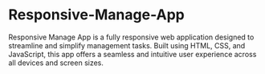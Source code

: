 # Responsive-Manage-App
Responsive Manage App is a fully responsive web application designed to streamline and simplify management tasks. Built using HTML, CSS, and JavaScript, this app offers a seamless and intuitive user experience across all devices and screen sizes.
